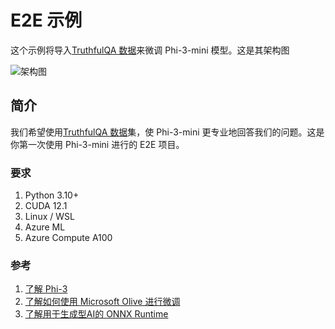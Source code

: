 # E2E 示例

这个示例将导入[TruthfulQA 数据](https://github.com/sylinrl/TruthfulQA/blob/main/TruthfulQA.csv)来微调 Phi-3-mini 模型。这是其架构图

![架构图](../../../../imgs/06/e2e/arch.png)

## 简介

我们希望使用[TruthfulQA 数据](https://github.com/sylinrl/TruthfulQA/blob/main/TruthfulQA.csv)集，使 Phi-3-mini 更专业地回答我们的问题。这是你第一次使用 Phi-3-mini 进行的 E2E 项目。

### 要求

1. Python 3.10+
2. CUDA 12.1
3. Linux / WSL
4. Azure ML
5. Azure Compute A100

### 参考

1. [了解 Phi-3](../../../01.Introduce/Phi3Family.md)
2. [了解如何使用 Microsoft Olive 进行微调](../../../04.Fine-tuning/FineTuning_MicrosoftOlive.md)
3. [了解用于生成型AI的 ONNX Runtime](https://github.com/microsoft/onnxruntime-genai)